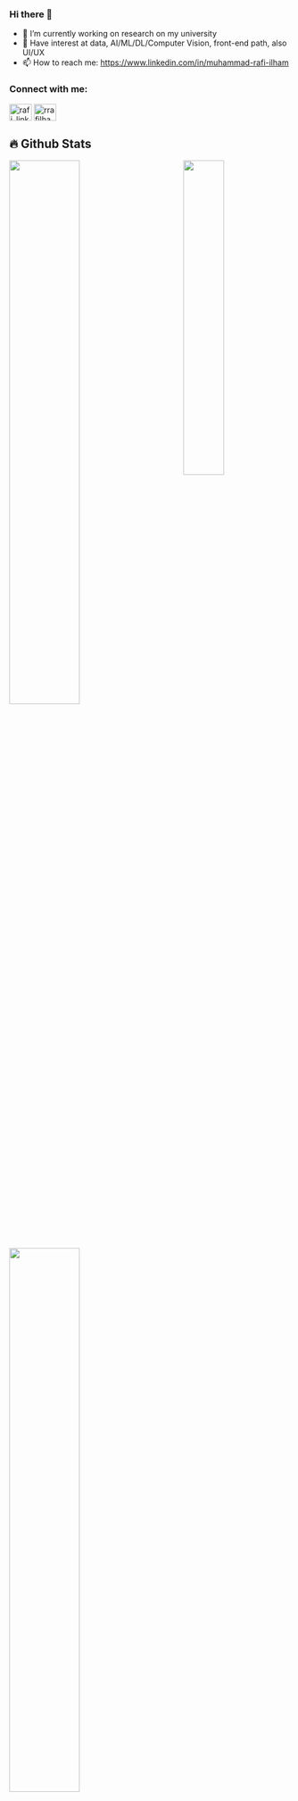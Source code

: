 ### Hi there 👋

- 🔭 I’m currently working on research on my university
- 🌱 Have interest at data, AI/ML/DL/Computer Vision, front-end path, also UI/UX
- 📫 How to reach me: https://www.linkedin.com/in/muhammad-rafi-ilham

<h3 align="left">Connect with me:</h3>
<p align="left">
<a href="https://www.linkedin.com/in/muhammad-rafi-ilham-4b30b522b/" target="_blank"><img align="center" src="https://raw.githubusercontent.com/rahuldkjain/github-profile-readme-generator/master/src/images/icons/Social/linked-in-alt.svg" alt="rafi_linkedin" height="30" width="40" /></a>
<a href="https://www.instagram.com/rrafilham/" target="_blank"><img align="center" src="https://raw.githubusercontent.com/rahuldkjain/github-profile-readme-generator/master/src/images/icons/Social/instagram.svg" alt="rrafilham" height="30" width="40" /></a>
</p>

## 🔥 Github Stats

<img align="right" width="38%" src="https://media.giphy.com/media/v1.Y2lkPTc5MGI3NjExZWtvM3g4MHNpd3JiaGc5NDluYXc0aWhnN3djOXl6MHJzbWZ5N2RldSZlcD12MV9pbnRlcm5hbF9naWZfYnlfaWQmY3Q9Zw/zGmtpy40J3c7z97rq0/giphy.gif"/>

  <a href="https://github.com/Eislax"><img width="50%" src="https://github-readme-stats.vercel.app/api?username=Eislax&theme=radical&title_color=ff3068?"></a>
  <a href="https://github.com/Eislax"><img width="50%" src="http://github-readme-streak-stats.herokuapp.com/?user=Eislax&theme=radical&date_format=M%20j%5B%2C%20Y%5D&ring=ff3068&fire=ff3068&sideNums=ff3068"></a>
  
<img src="https://github-readme-stats.vercel.app/api/top-langs/?username=Eislax&line_height=10&card_width=300&layout=compact&theme=tokyonight&langs_count=16"/>
<!-- &hide=shaderlab -->

## 📘 My projects

<p align="left">
<!--   <a href="https://github.com/Eislax/rock-papper-scissor_image-classification"><img width="25%" src="https://denvercoder1-github-readme-stats.vercel.app/api/pin/?username=Eislax&repo=rock-papper-scissor_image-classification&hide_border=true&bg_color=1F222E&title_color=F85D7F&icon_color=F8D866&theme=react&show_icons=false" alt="readme-typing-svg"></a> -->
  <a href="https://github.com/Eislax/FruitSnap_Application"><img width="25%" src="https://denvercoder1-github-readme-stats.vercel.app/api/pin?username=Eislax&repo=FruitSnap_Application&theme=react&bg_color=1F222E&title_color=F85D7F&icon_color=F8D866&hide_border=true&show_icons=false" alt="readme-typing-svg"></a>
  <a href="https://github.com/Eislax/Penulisan_Ilmiah"><img width="25%" src="https://denvercoder1-github-readme-stats.vercel.app/api/pin?username=Eislax&repo=Penulisan_Ilmiah&theme=react&bg_color=1F222E&title_color=F85D7F&icon_color=F8D866&hide_border=true&show_icons=false" alt="readme-typing-svg"></a>
<!--   <a href="https://github.com/Eislax/submissionAkhir_flutterBeginner"><img width="25%" src="https://denvercoder1-github-readme-stats.vercel.app/api/pin?username=Eislax&repo=submissionAkhir_flutterBeginner&theme=react&bg_color=1F222E&title_color=F85D7F&icon_color=F8D866&hide_border=true&show_icons=false" alt="readme-typing-svg"></a> -->
</p>

<p align="left">
  <a href="https://github.com/Eislax?tab=repositories"><img alt="All Repositories" title="All Repositories" src="https://custom-icon-badges.herokuapp.com/badge/-All%20Repos-2962FF?style=for-the-badge&logoColor=white&logo=repo"/></a>
</p>
